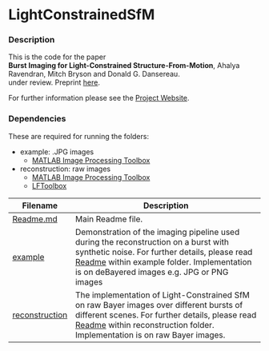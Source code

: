 # LightConstrainedSfM

### Description
This is the code for the paper   
**Burst Imaging for Light-Constrained Structure-From-Motion**, Ahalya Ravendran, Mitch Bryson and Donald G. Dansereau.  
under review. Preprint [here](https://arxiv.org/pdf/2108.09895.pdf).

For further information please see the [Project Website](https://roboticimaging.org/Projects/BurstSfM).

### Dependencies
These are required for running the folders:
- example: .JPG images
  - [MATLAB Image Processing Toolbox](https://au.mathworks.com/products/image.html)  
- reconstruction: raw images
  - [MATLAB Image Processing Toolbox](https://au.mathworks.com/products/image.html)  
  - [LFToolbox](https://github.com/doda42/LFToolbox)  

| Filename | Description |  
| ---------| ----------- |
| [Readme.md](../main/Readme.md) | Main Readme file. |
| [example](../main/example) | Demonstration of the imaging pipeline used during the reconstruction on a burst with synthetic noise. For further details, please read [Readme](../main/example/Readme.md) within example folder. Implementation is on deBayered images e.g. JPG or PNG images |
| [reconstruction](../main/reconstruction) | The implementation of Light-Constrained SfM on raw Bayer images over different bursts of different scenes. For further details, please read [Readme](../main/reconstruction/Readme.md) within reconstruction folder. Implementation is on raw Bayer images. |

